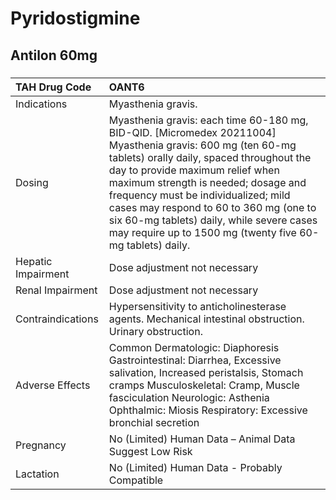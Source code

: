 # Pyridostigmine

## Antilon 60mg

##### 

| TAH Drug Code      | OANT6                                                                                                                                                                                                                                                                                                                                                                                                                         |
|:-------------------|:------------------------------------------------------------------------------------------------------------------------------------------------------------------------------------------------------------------------------------------------------------------------------------------------------------------------------------------------------------------------------------------------------------------------------|
| Indications        | Myasthenia gravis.                                                                                                                                                                                                                                                                                                                                                                                                            |
| Dosing             | Myasthenia gravis: each time 60-180 mg, BID-QID. [Micromedex 20211004] Myasthenia gravis: 600 mg (ten 60-mg tablets) orally daily, spaced throughout the day to provide maximum relief when maximum strength is needed; dosage and frequency must be individualized; mild cases may respond to 60 to 360 mg (one to six 60-mg tablets) daily, while severe cases may require up to 1500 mg (twenty five 60-mg tablets) daily. |
| Hepatic Impairment | Dose adjustment not necessary                                                                                                                                                                                                                                                                                                                                                                                                 |
| Renal Impairment   | Dose adjustment not necessary                                                                                                                                                                                                                                                                                                                                                                                                 |
| Contraindications  | Hypersensitivity to anticholinesterase agents. Mechanical intestinal obstruction. Urinary obstruction.                                                                                                                                                                                                                                                                                                                        |
| Adverse Effects    | Common Dermatologic: Diaphoresis Gastrointestinal: Diarrhea, Excessive salivation, Increased peristalsis, Stomach cramps Musculoskeletal: Cramp, Muscle fasciculation Neurologic: Asthenia Ophthalmic: Miosis Respiratory: Excessive bronchial secretion                                                                                                                                                                      |
| Pregnancy          | No (Limited) Human Data – Animal Data Suggest Low Risk                                                                                                                                                                                                                                                                                                                                                                        |
| Lactation          | No (Limited) Human Data - Probably Compatible                                                                                                                                                                                                                                                                                                                                                                                 |

